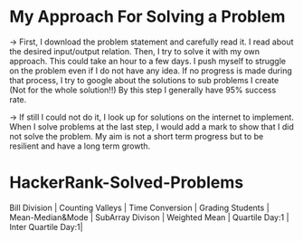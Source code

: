 # My Approach For Solving a Problem

-> First, I download the problem statement and carefully read it. I read about the desired  input/output relation. Then, I try to solve it with my own approach. This could take an hour to a few days. I push myself to struggle on the problem even if I do not have any idea. If no progress is made during that process, I try to google about the solutions to sub problems I create (Not for the whole solution!!) By this step I generally have 95% success rate. 


-> If still I could not do it, I look up for solutions on the internet to implement. When I solve problems at the last step, I would add a mark to show that I did not solve the problem. My aim is not a short term progress but to be resilient and have a long term growth.


# HackerRank-Solved-Problems
Bill Division |
Counting Valleys |
Time Conversion |
Grading Students |
Mean-Median&Mode |
SubArray Divison |
Weighted Mean |
Quartile Day:1 |
Inter Quartile Day:1|

